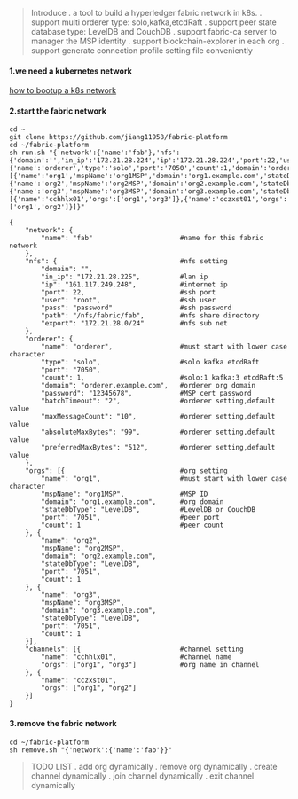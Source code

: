 ﻿> Introduce
. a tool to build a hyperledger fabric network in k8s.
. support multi orderer type: solo,kafka,etcdRaft
. support peer state database type: LevelDB and CouchDB
. support fabric-ca server to manager the MSP identity
. support blockchain-explorer in each org
. support generate connection profile setting file conveniently


#### 1.we need a kubernetes network
[how to bootup a k8s network](https://github.com/jiang11958/k8s-bootup)

#### 2.start the fabric network
```
cd ~
git clone https://github.com/jiang11958/fabric-platform
cd ~/fabric-platform
sh run.sh "{'network':{'name':'fab'},'nfs':{'domain':'','in_ip':'172.21.28.224','ip':'172.21.28.224','port':22,'user':'root','pass':'password','path':'/nfs/fabric/fab','export':'172.21.28.0/24'},'orderer':{'name':'orderer','type':'solo','port':'7050','count':1,'domain':'orderer.example.com','password':'12345678','batchTimeout':'2','maxMessageCount':'10','absoluteMaxBytes':'99','preferredMaxBytes':'512'},'orgs':[{'name':'org1','mspName':'org1MSP','domain':'org1.example.com','stateDbType':'LevelDB','port':'7051','count':1},{'name':'org2','mspName':'org2MSP','domain':'org2.example.com','stateDbType':'LevelDB','port':'7051','count':1},{'name':'org3','mspName':'org3MSP','domain':'org3.example.com','stateDbType':'LevelDB','port':'7051','count':1}],'channels':[{'name':'cchhlx01','orgs':['org1','org3']},{'name':'cczxst01','orgs':['org1','org2']}]}" 
```

```
{
	"network": {
		"name": "fab"                      #name for this fabric network
	},
	"nfs": {                               #nfs setting
		"domain": "",
		"in_ip": "172.21.28.225",          #lan ip
		"ip": "161.117.249.248",           #internet ip
		"port": 22,                        #ssh port
		"user": "root",                    #ssh user
		"pass": "password"                 #ssh password
		"path": "/nfs/fabric/fab",	       #nfs share directory
		"export": "172.21.28.0/24"         #nfs sub net
	},
	"orderer": {
		"name": "orderer",                 #must start with lower case character
		"type": "solo",                    #solo kafka etcdRaft
		"port": "7050",
		"count": 1,                        #solo:1 kafka:3 etcdRaft:5
		"domain": "orderer.example.com",   #orderer org domain
		"password": "12345678",            #MSP cert password
		"batchTimeout": "2",               #orderer setting,default value
		"maxMessageCount": "10",           #orderer setting,default value
		"absoluteMaxBytes": "99",          #orderer setting,default value
		"preferredMaxBytes": "512",        #orderer setting,default value
	},
	"orgs": [{                             #org setting
		"name": "org1",                    #must start with lower case character
		"mspName": "org1MSP",              #MSP ID
		"domain": "org1.example.com",      #org domain
		"stateDbType": "LevelDB",          #LevelDB or CouchDB
		"port": "7051",                    #peer port
		"count": 1                         #peer count
	}, {
		"name": "org2",
		"mspName": "org2MSP",
		"domain": "org2.example.com",
		"stateDbType": "LevelDB",          
		"port": "7051",
		"count": 1
	}, {
		"name": "org3",
		"mspName": "org3MSP",
		"domain": "org3.example.com",
		"stateDbType": "LevelDB",
		"port": "7051",
		"count": 1
	}],
	"channels": [{                         #channel setting
		"name": "cchhlx01",                #channel name
		"orgs": ["org1", "org3"]           #org name in channel
	}, {
		"name": "cczxst01",
		"orgs": ["org1", "org2"]
	}]
}
```
#### 3.remove the fabric network 
```
cd ~/fabric-platform
sh remove.sh "{'network':{'name':'fab'}}"
```

> TODO LIST
. add org dynamically 
. remove org dynamically 
. create channel dynamically 
. join channel dynamically 
. exit channel dynamically 